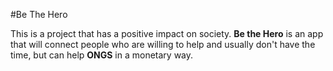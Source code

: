 
#Be The Hero

This is a project that has a positive impact on society. **Be the Hero** is an app that will connect people who are willing to help and usually don't have the time, but can help **ONGS** in a monetary way.


